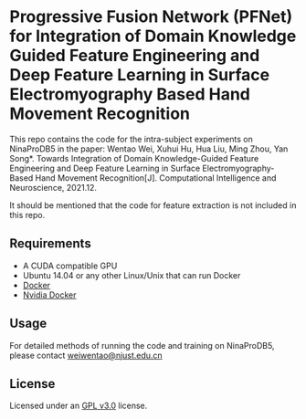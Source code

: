 # Progressive Fusion Network (PFNet) for Integration of Domain Knowledge Guided Feature Engineering and Deep Feature Learning in Surface Electromyography Based Hand Movement Recognition

This repo contains the code for the intra-subject experiments on NinaProDB5 in the paper: Wentao Wei, Xuhui Hu, Hua Liu, Ming Zhou, Yan Song*. Towards Integration of Domain Knowledge-Guided Feature Engineering and Deep Feature Learning in Surface Electromyography-Based Hand Movement Recognition[J]. Computational Intelligence and Neuroscience, 2021.12.

It should be mentioned that the code for feature extraction is not included in this repo.

## Requirements

* A CUDA compatible GPU
* Ubuntu 14.04 or any other Linux/Unix that can run Docker
* [Docker](http://docker.io/)
* [Nvidia Docker](https://github.com/NVIDIA/nvidia-docker)

## Usage

 For detailed methods of running the code and training on NinaProDB5, please contact weiwentao@njust.edu.cn

## License

Licensed under an [GPL v3.0](https://github.com/Answeror/srep/blob/master/LICENSE) license.

